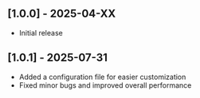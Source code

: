 ## [1.0.0] - 2025-04-XX
- Initial release

## [1.0.1] - 2025-07-31
- Added a configuration file for easier customization
- Fixed minor bugs and improved overall performance